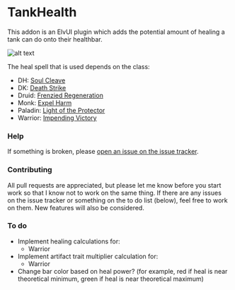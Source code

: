 # TankHealth



This addon is an ElvUI plugin which adds the potential amount of healing a tank can do onto their healthbar.

![alt text](https://imgur.com/Q4xQXeE.png "TankHealth illustrative image")

The heal spell that is used depends on the class:

- DH: [Soul Cleave](http://www.wowhead.com/spell=203798/soul-cleave)
- DK: [Death Strike](http://www.wowhead.com/spell=49998/death-strike)
- Druid: [Frenzied Regeneration](http://www.wowhead.com/spell=22842/frenzied-regeneration)
- Monk: [Expel Harm](http://www.wowhead.com/spell=115072/expel-harm)
- Paladin: [Light of the Protector](http://www.wowhead.com/spell=184092/light-of-the-protector)
- Warrior: [Impending Victory](http://www.wowhead.com/spell=202168/impending-victory)

### Help

If something is broken, please [open an issue on the issue tracker](https://github.com/sunaurus/ElvUI_TankHealth/issues/new).

### Contributing

All pull requests are appreciated, but please let me know before you start work so that I know not to work on
the same thing. If there are any issues on the issue tracker or something on the to do list (below), feel free to
work on them. New features will also be considered.


### To do

- Implement healing calculations for:
  - Warrior
- Implement artifact trait multiplier calculation for:
  - Warrior
- Change bar color based on heal power? (for example, red if heal is near theoretical minimum, green if heal is near theoretical maximum)
